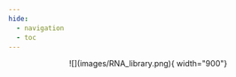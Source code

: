 ```yaml
---
hide:
  - navigation
  - toc
---
```


<center>
![](images/RNA_library.png){ width="900"}

</center>

